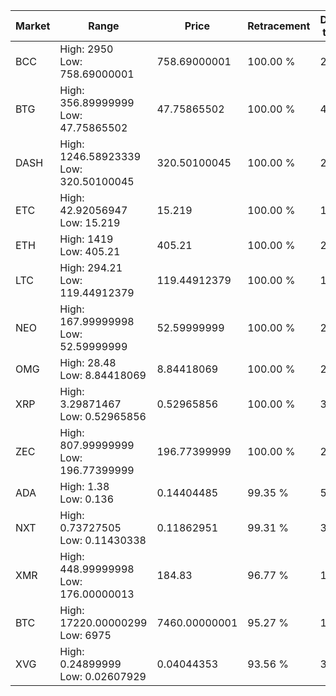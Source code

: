 | Market | Range | Price| Retracement | Doubles to 50% |
| --- | --- | --- | --- | --- |
| BCC | High: 2950<br />Low: 758.69000001 | 758.69000001 | 100.00 % | 2.44 |
| BTG | High: 356.89999999<br />Low: 47.75865502 | 47.75865502 | 100.00 % | 4.24 |
| DASH | High: 1246.58923339<br />Low: 320.50100045 | 320.50100045 | 100.00 % | 2.44 |
| ETC | High: 42.92056947<br />Low: 15.219 | 15.219 | 100.00 % | 1.91 |
| ETH | High: 1419<br />Low: 405.21 | 405.21 | 100.00 % | 2.25 |
| LTC | High: 294.21<br />Low: 119.44912379 | 119.44912379 | 100.00 % | 1.73 |
| NEO | High: 167.99999998<br />Low: 52.59999999 | 52.59999999 | 100.00 % | 2.10 |
| OMG | High: 28.48<br />Low: 8.84418069 | 8.84418069 | 100.00 % | 2.11 |
| XRP | High: 3.29871467<br />Low: 0.52965856 | 0.52965856 | 100.00 % | 3.61 |
| ZEC | High: 807.99999999<br />Low: 196.77399999 | 196.77399999 | 100.00 % | 2.55 |
| ADA | High: 1.38<br />Low: 0.136 | 0.14404485 | 99.35 % | 5.26 |
| NXT | High: 0.73727505<br />Low: 0.11430338 | 0.11862951 | 99.31 % | 3.59 |
| XMR | High: 448.99999998<br />Low: 176.00000013 | 184.83 | 96.77 % | 1.69 |
| BTC | High: 17220.00000299<br />Low: 6975 | 7460.00000001 | 95.27 % | 1.62 |
| XVG | High: 0.24899999<br />Low: 0.02607929 | 0.04044353 | 93.56 % | 3.40 |
